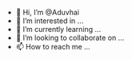 - 👋 Hi, I’m @Aduvhai
- 👀 I’m interested in ...
- 🌱 I’m currently learning ...
- 💞️ I’m looking to collaborate on ...
- 📫 How to reach me ...

<!---
Aduvhai/Aduvhai is a ✨ special ✨ repository because its `README.md` (this file) appears on your GitHub profile.
You can click the Preview link to take a look at your changes.
--->

